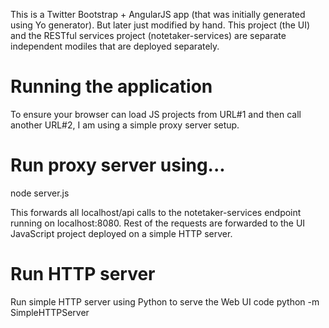 This is a Twitter Bootstrap + AngularJS app (that was initially generated using Yo generator). But later just modified by hand. This project (the UI) and the RESTful services project (notetaker-services) are separate independent modiles that are deployed separately. 

# Running the application
To ensure your browser can load JS projects from URL#1 and then call another URL#2, I am using a simple proxy server setup.

# Run proxy server using...
node server.js

This forwards all localhost/api calls to the notetaker-services endpoint running on localhost:8080. Rest of the requests are forwarded to the UI JavaScript project deployed on a simple HTTP server.

# Run HTTP server 
Run simple HTTP server using Python to serve the Web UI code
python -m SimpleHTTPServer
